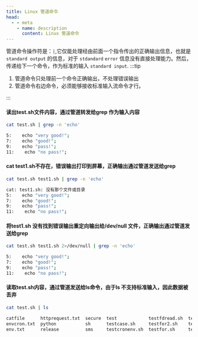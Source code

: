 ```yaml
---
title: Linux 管道命令
head:
  - - meta
    - name: description
      content: Linux 管道命令
---
```


管道命令操作符是：`|`,它仅能处理经由前面一个指令传出的正确输出信息，也就是 `standard output` 的信息，对于 `stdandard` `error` 信息没有直接处理能力。然后，传递给下一个命令，作为标准的输入 `standard input`.
:::tip

1. 管道命令只处理前一个命令正确输出，不处理错误输出
2. 管道命令右边命令，必须能够接收标准输入流命令才行。

:::

#### 读出test.sh文件内容，通过管道转发给grep 作为输入内容

```sh
cat test.sh | grep -n 'echo'

5:    echo "very good!";
7:    echo "good!";
9:    echo "pass!";
11:    echo "no pass!";
```

#### cat test1.sh不存在，错误输出打印到屏幕，正确输出通过管道发送给grep

```sh
cat test.sh test1.sh | grep -n 'echo'

cat: test1.sh: 没有那个文件或目录
5:    echo "very good!";
7:    echo "good!";
9:    echo "pass!";
11:    echo "no pass!";
```

#### 将test1.sh 没有找到错误输出重定向输出给/dev/null 文件，正确输出通过管道发送给grep

```sh
cat test.sh test1.sh 2>/dev/null | grep -n 'echo'

5:    echo "very good!";
7:    echo "good!";
9:    echo "pass!";
11:    echo "no pass!";
```

#### 读取test.sh内容，通过管道发送给ls命令，由于ls 不支持标准输入，因此数据被丢弃

```sh
cat test.sh | ls

catfile      httprequest.txt  secure  test            testfdread.sh  testpipe.sh    testsh.sh      testwhile2.sh
envcron.txt  python           sh      testcase.sh     testfor2.sh    testselect.sh  test.txt       text.txt
env.txt      release          sms     testcronenv.sh  testfor.sh     test.sh        testwhile1.sh
```
